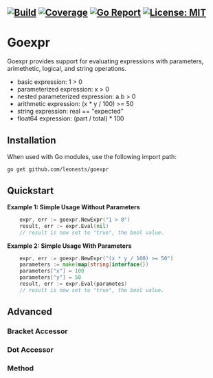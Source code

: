 [![Build](https://github.com/leonests/rulengine/workflows/CI/badge.svg)](https://github.com/leonests/rulengine/actions?query=workflow)
[![Coverage](https://codecov.io/gh/leonests/rulengine/branch/main/graphs/badge.svg?branch=main)](https://codecov.io/gh/leonests/rulengine)
[![Go Report](https://goreportcard.com/badge/github.com/leonests/rulengine)](https://goreportcard.com/report/github.com/leonests/rulengine)
[![License: MIT](https://img.shields.io/badge/License-MIT-brightgreen.svg)](https://opensource.org/licenses/MIT)
------
# Goexpr

Goexpr provides support for evaluating expressions with parameters, arimethetic, logical, and string operations.

* basic expression: 1 > 0
* parameterized expression: x > 0
* nested parameterized expression: a.b > 0
* arithmetic expression: (x * y / 100) >= 50
* string expression: real == "expected"
* float64 expression: (part / total) * 100

## Installation
When used with Go modules, use the following import path:

    go get github.com/leonests/goexpr

## Quickstart

**Example 1: Simple Usage Without Parameters**
```go
	expr, err := goexpr.NewExpr("1 > 0")
	result, err := expr.Eval(nil)
	// result is now set to "true", the bool value.
```

**Example 2: Simple Usage With Parameters**
```go
	expr, err := goexpr.NewExpr("(x * y / 100) >= 50")
    parameters := make(map[string]interface{})
	parameters["x"] = 100
	parameters["y"] = 50
	result, err := expr.Eval(parametes)
	// result is now set to "true", the bool value.
```

## Advanced

### Bracket Accessor

### Dot Accessor

### Method
